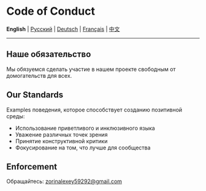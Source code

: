 # Code of Conduct

**English** | [Русский](../../CODE_OF_CONDUCT.md) | [Deutsch](../de/CODE_OF_CONDUCT.md) | [Français](../fr/CODE_OF_CONDUCT.md) | [中文](../zh/CODE_OF_CONDUCT.md)

---


## Наше обязательство

Мы обязуемся сделать участие в нашем проекте свободным от домогательств для всех.

## Our Standards

Examples поведения, которое способствует созданию позитивной среды:

* Использование приветливого и инклюзивного языка
* Уважение различных точек зрения
* Принятие конструктивной критики
* Фокусирование на том, что лучше для сообщества

## Enforcement

Обращайтесь: zorinalexey59292@gmail.com

